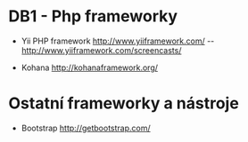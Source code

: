 DB1 - Php frameworky
===========================

- Yii PHP framework http://www.yiiframework.com/
-- http://www.yiiframework.com/screencasts/

- Kohana http://kohanaframework.org/



Ostatní frameworky a nástroje
===========================

- Bootstrap http://getbootstrap.com/
